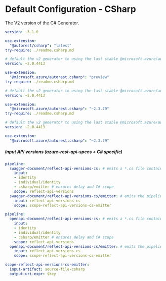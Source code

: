 # Default Configuration - CSharp

The V2 version of the C# Generator.

``` yaml $(csharp) && !$(legacy) && !$(v2) && !isRequested('@microsoft.azure/autorest.csharp')
version: ~3.1.0

use-extension:
  "@autorest/csharp": "latest"
try-require: ./readme.csharp.md
```

``` yaml $(csharp) && $(preview) && $(legacy) || $(v2) || isRequested('@microsoft.azure/autorest.csharp')
# default the v2 generator to using the last stable @microsoft.azure/autorest-core
version: ~2.0.4413

use-extension:
  "@microsoft.azure/autorest.csharp": "preview"
try-require: ./readme.csharp.md
```

``` yaml $(csharp) && !$(preview) && $(legacy) || $(v2) || isRequested('@microsoft.azure/autorest.csharp')
# default the v2 generator to using the last stable @microsoft.azure/autorest-core
version: ~2.0.4413

use-extension:
  "@microsoft.azure/autorest.csharp": "~2.3.79"
try-require: ./readme.csharp.md
```

``` yaml $(jsonrpcclient) && !isRequested('@autorest/csharp')
# default the v2 generator to using the last stable @microsoft.azure/autorest-core
version: ~2.0.4413

use-extension:
  "@microsoft.azure/autorest.csharp": "~2.3.79"
```

##### Input API versions (azure-rest-api-specs + C# specific)

``` yaml $(csharp) && !isRequested('@autorest/csharp') && ($(legacy) || $(v2))
pipeline:
  swagger-document/reflect-api-versions-cs: # emits a *.cs file containing information about the API versions involved in this call
    input:
    - identity
    - individual/identity
    - csharp/emitter # ensures delay and C# scope
    scope: reflect-api-versions
  swagger-document/reflect-api-versions-cs/emitter: # emits the pipeline graph
    input: reflect-api-versions-cs
    scope: scope-reflect-api-versions-cs-emitter
```

``` yaml $(csharp) && !isRequested('@autorest/csharp') && ($(legacy) || $(v2))
pipeline:
  openapi-document/reflect-api-versions-cs: # emits a *.cs file containing information about the API versions involved in this call
    input:
    - identity
    - individual/identity
    - csharp/emitter # ensures delay and C# scope
    scope: reflect-api-versions
  openapi-document/reflect-api-versions-cs/emitter: # emits the pipeline graph
    input: reflect-api-versions-cs
    scope: scope-reflect-api-versions-cs-emitter
```


``` yaml
scope-reflect-api-versions-cs-emitter:
  input-artifact: source-file-csharp
  output-uri-expr: $key
```
